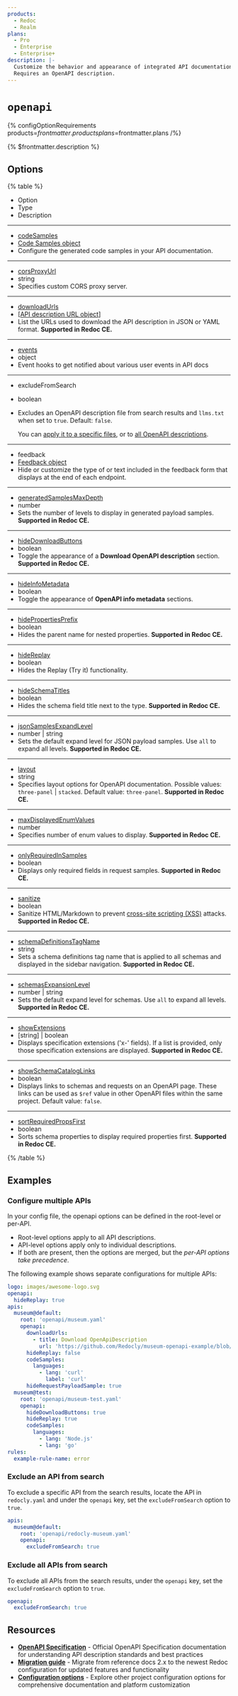 ```yaml
---
products:
  - Redoc
  - Realm
plans:
  - Pro
  - Enterprise
  - Enterprise+
description: |-
  Customize the behavior and appearance of integrated API documentation.
  Requires an OpenAPI description.
---
```

# `openapi`

{% configOptionRequirements products=$frontmatter.products plans=$frontmatter.plans /%}

{% $frontmatter.description %}

## Options

{% table %}

- Option
- Type
- Description

---

- [codeSamples](./code-samples.md)
- [Code Samples object](./code-samples.md)
- Configure the generated code samples in your API documentation.

---

- [corsProxyUrl](./cors-proxy-url.md)
- string
- Specifies custom CORS proxy server.

---

- [downloadUrls](./download-urls.md)
- [[API description URL object](./download-urls.md#api-description-url-object)]
- List the URLs used to download the API description in JSON or YAML format.
**Supported in Redoc CE.**

---

- [events](./events.md)
- object
- Event hooks to get notified about various user events in API docs

---

- excludeFromSearch
- boolean
- Excludes an OpenAPI description file from search results and `llms.txt` when set to `true`.
  Default: `false`.

  You can [apply it to a specific files](#exclude-an-api-from-search), or to [all OpenAPI descriptions](#exclude-all-apis-from-search).

---

- feedback
- [Feedback object](../feedback.md#options)
- Hide or customize the type of or text included in the feedback form that displays at the end of each endpoint.

---

- [generatedSamplesMaxDepth](./generated-samples-max-depth.md)
- number
- Sets the number of levels to display in generated payload samples.
**Supported in Redoc CE.**

---

- [hideDownloadButtons](./hide-download-buttons.md)
- boolean
- Toggle the appearance of a **Download OpenAPI description** section.
  **Supported in Redoc CE.**

---

- [hideInfoMetadata](./hide-info-metadata.md)
- boolean
- Toggle the appearance of **OpenAPI info metadata** sections.

---

- [hidePropertiesPrefix](./hide-properties-prefix.md)
- boolean
- Hides the parent name for nested properties.
  **Supported in Redoc CE.**

---

- [hideReplay](./hide-replay.md)
- boolean
- Hides the Replay (Try it) functionality.

---

- [hideSchemaTitles](./hide-schema-titles.md)
- boolean
- Hides the schema field title next to the type.
  **Supported in Redoc CE.**

---

- [jsonSamplesExpandLevel](./json-samples-expand-level.md)
- number | string
- Sets the default expand level for JSON payload samples.
  Use `all` to expand all levels.
  **Supported in Redoc CE.**

---

- [layout](./layout.md)
- string
- Specifies layout options for OpenAPI documentation.
  Possible values: `three-panel` | `stacked`.
  Default value: `three-panel`.
  **Supported in Redoc CE.**

---

- [maxDisplayedEnumValues](./max-displayed-enum-values.md)
- number
- Specifies number of enum values to display.
  **Supported in Redoc CE.**

---

- [onlyRequiredInSamples](./only-required-in-samples.md)
- boolean
- Displays only required fields in request samples.
  **Supported in Redoc CE.**

---

- [sanitize](./sanitize.md)
- boolean
- Sanitize HTML/Markdown to prevent [cross-site scripting (XSS)](https://owasp.org/www-community/attacks/xss/) attacks.
  **Supported in Redoc CE.**

---

- [schemaDefinitionsTagName](./schema-definitions-tag-name.md)
- string
- Sets a schema definitions tag name that is applied to all schemas and displayed in the sidebar navigation.
  **Supported in Redoc CE.**

---

- [schemasExpansionLevel](./schemas-expansion-level.md)
- number | string
- Sets the default expand level for schemas.
  Use `all` to expand all levels.
  **Supported in Redoc CE.**

---

- [showExtensions](./show-extensions.md)
- [string] | boolean
- Displays specification extensions ('x-' fields).
  If a list is provided, only those specification extensions are displayed.
  **Supported in Redoc CE.**

---

- [showSchemaCatalogLinks](./show-schema-catalog-links.md)
- boolean
- Displays links to schemas and requests on an OpenAPI page.
  These links can be used as `$ref` value in other OpenAPI files within the same project.
  Default value: `false`.

---

- [sortRequiredPropsFirst](./sort-required-props-first.md)
- boolean
- Sorts schema properties to display required properties first.
  **Supported in Redoc CE.**

{% /table %}


## Examples

### Configure multiple APIs

In your config file, the openapi options can be defined in the root-level or per-API.

- Root-level options apply to all API descriptions.
- API-level options apply only to individual descriptions.
- If both are present, then the options are merged, but the _per-API options take precedence_.

The following example shows separate configurations for multiple APIs:

```yaml {% title="redocly.yaml" %}
logo: images/awesome-logo.svg
openapi:
  hideReplay: true
apis:
  museum@default:
    root: 'openapi/museum.yaml'
    openapi:
      downloadUrls:
        - title: Download OpenApiDescription
          url: 'https://github.com/Redocly/museum-openapi-example/blob/main/openapi.yaml'
      hideReplay: false
      codeSamples:
        languages:
          - lang: 'curl'
            label: 'curl'
      hideRequestPayloadSample: true
  museum@test:
    root: 'openapi/museum-test.yaml'
    openapi:
      hideDownloadButtons: true
      hideReplay: true
      codeSamples:
        languages:
          - lang: 'Node.js'
          - lang: 'go'
rules:
  example-rule-name: error
```

### Exclude an API from search

To exclude a specific API from the search results, locate the API in `redocly.yaml` and under the `openapi` key, set the `excludeFromSearch` option to `true`.

```yaml {% title="redocly.yaml" %}
apis:
  museum@default:
    root: 'openapi/redocly-museum.yaml'
    openapi:
      excludeFromSearch: true
```

### Exclude all APIs from search

To exclude all APIs from the search results, under the `openapi` key, set the `excludeFromSearch` option to `true`.

```yaml {% title="redocly.yaml" %}
openapi:
  excludeFromSearch: true
```

## Resources

- **[OpenAPI Specification](https://spec.openapis.org/oas/latest.html)** - Official OpenAPI Specification documentation for understanding API description standards and best practices
- **[Migration guide](./config-migration.md)** - Migrate from reference docs 2.x to the newest Redoc configuration for updated features and functionality
- **[Configuration options](../index.md)** - Explore other project configuration options for comprehensive documentation and platform customization
